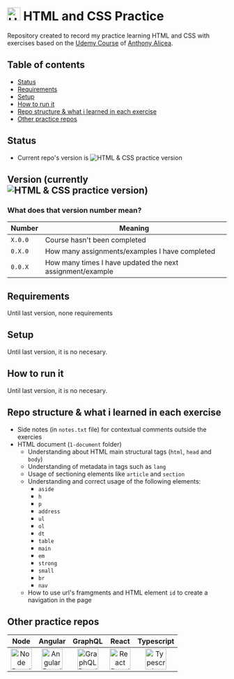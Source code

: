 # <img src="https://cdn.simpleicons.org/html5" title="HTML & CSS Practice Repo" alt="HTML & CSS Practice Repo" width="30"> HTML and CSS Practice
Repository created to record my practice learning HTML and CSS with exercises based on the [Udemy Course](https://www.udemy.com/course/understanding-html-and-css) of [Anthony Alicea](https://www.udemy.com/user/anthonypalicea/).

## Table of contents
- [Status](#status)
- [Requirements](#requirements)
- [Setup](#setup)
- [How to run it](#how-to-run-it)
- [Repo structure & what i learned in each exercise](#repo-structure--what-i-learned-in-each-exercise)
- [Other practice repos](#other-practice-repos)

## Status
- Current repo's version is ![HTML & CSS practice version](https://img.shields.io/github/package-json/v/nicolasomar/html-css-practice?color=success&label=%20&style=flat-square)

## Version (currently ![HTML & CSS practice version](https://img.shields.io/github/package-json/v/nicolasomar/html-css-practice?color=success&label=%20&style=flat-square))

### What does that version number mean?
| Number | Meaning |
| ------ | ------ |
| `X.0.0` | Course hasn't been completed |
| `0.X.0` | How many assignments/examples I have completed |
| `0.0.X` | How many times I have updated the next assignment/example |

## Requirements
Until last version, none requirements

## Setup
Until last version, it is no necesary.

## How to run it
Until last version, it is no necesary.

## Repo structure & what i learned in each exercise
- Side notes (in `notes.txt` file) for contextual comments outside the exercies
- HTML document (`1-document` folder)
  - Understanding about HTML main structural tags (`html`, `head` and `body`)
  - Understanding of metadata in tags such as `lang`
  - Usage of sectioning elements like `article` and `section`
  - Understanding and correct usage of the following elements:
    - `aside`
    - `h`
    - `p`
    - `address`
    - `ul`
    - `ol`
    - `dt`
    - `table`
    - `main`
    - `em`
    - `strong`
    - `small`
    - `br`
    - `nav`
  - How to use url's framgments and HTML element `id` to create a navigation in the page

## Other practice repos
| Node | Angular | GraphQL | React | Typescript |
| :---: | :---: | :---: | :---: | :---: |
| [<img src="https://cdn.simpleicons.org/node.js" title="Node Practice Repo" alt="Node Practice Repo" width="48">](https://github.com/NicolasOmar/node-practice) | [<img src="https://cdn.simpleicons.org/angular" title="Angular Practice Repo" alt="Angular Practice Repo" width="48">](https://github.com/NicolasOmar/angular-practice) | [<img src="https://cdn.simpleicons.org/graphql" title="GraphQL Practice Repo" alt="GraphQL Practice Repo" width="48">](https://github.com/NicolasOmar/graphql-practice) | [<img src="https://cdn.simpleicons.org/react" title="React Practice Repo" alt="React Practice Repo" width="48">](https://github.com/NicolasOmar/react-practice) | [<img src="https://cdn.simpleicons.org/typescript" title="Typescript Practice Repo" alt="Typescript Practice Repo" width="48">](https://github.com/NicolasOmar/typescript-practice)